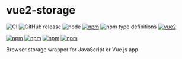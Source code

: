 # vue2-storage


![CI](https://github.com/yarkovaleksei/vue2-storage/workflows/CI/badge.svg?branch=master)
![GitHub release](https://img.shields.io/github/release/yarkovaleksei/vue2-storage.svg) ![node](https://img.shields.io/node/v/vue2-storage.svg) [![npm](https://img.shields.io/npm/v/vue2-storage.svg)](https://www.npmjs.com/package/vue2-storage) ![npm type definitions](https://img.shields.io/npm/types/vue2-storage.svg)
[![vue2](https://img.shields.io/badge/vue-2.x-brightgreen.svg)](https://vuejs.org/)

[![npm](https://img.shields.io/npm/dw/vue2-storage.svg)](https://www.npmjs.com/package/vue2-storage)
[![npm](https://img.shields.io/npm/dm/vue2-storage.svg)](https://www.npmjs.com/package/vue2-storage)
[![npm](https://img.shields.io/npm/dy/vue2-storage.svg)](https://www.npmjs.com/package/vue2-storage)
[![npm](https://img.shields.io/npm/dt/vue2-storage.svg)](https://www.npmjs.com/package/vue2-storage)

Browser storage wrapper for JavaScript or Vue.js app
